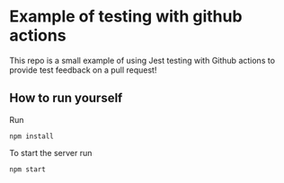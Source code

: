 # Example of testing with github actions

This repo is a small example of using Jest testing with Github actions to provide test feedback on a pull request!

## How to run yourself

Run
```
npm install
```

To start the server run
```
npm start
```